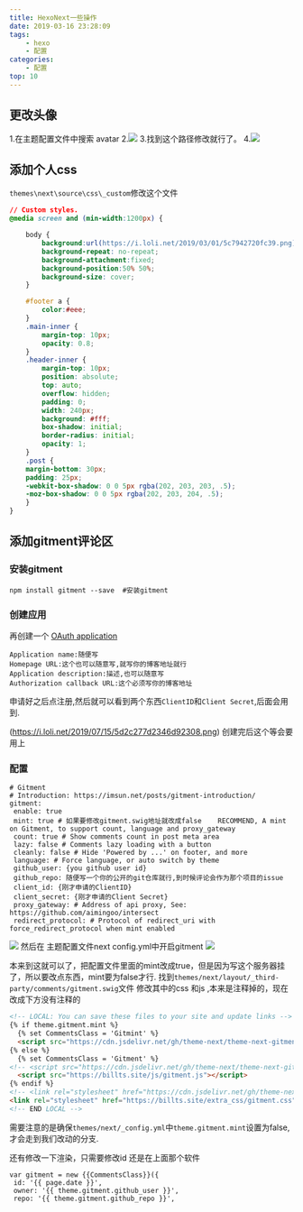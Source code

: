 ```yaml
---
title: HexoNext一些操作
date: 2019-03-16 23:28:09
tags:
    - hexo
    - 配置
categories:
    - 配置
top: 10
---
```


## 更改头像
1.在主题配置文件中搜索 avatar
2.![](https://i.loli.net/2019/03/16/5c8d168f25b28.png)
3.找到这个路径修改就行了。
4.![](https://i.loli.net/2019/03/16/5c8d17d61e219.png)

## 添加个人css
`themes\next\source\css\_custom`修改这个文件

```css
// Custom styles.
@media screen and (min-width:1200px) {

    body {
   		background:url(https://i.loli.net/2019/03/01/5c7942720fc39.png);
    	background-repeat: no-repeat;
    	background-attachment:fixed;
    	background-position:50% 50%;
    	background-size: cover;
	}

    #footer a {
        color:#eee;
    }
    .main-inner { 
    	margin-top: 10px;    	
    	opacity: 0.8;
	}
	.header-inner {
		margin-top: 10px;
		position: absolute;
		top: auto;
		overflow: hidden;
		padding: 0;
		width: 240px;
		background: #fff;
		box-shadow: initial;
		border-radius: initial;
		opacity: 1;
	}
	.post {
 	margin-bottom: 30px; 
   	padding: 25px;
   	-webkit-box-shadow: 0 0 5px rgba(202, 203, 203, .5);
   	-moz-box-shadow: 0 0 5px rgba(202, 203, 204, .5);
  	}
}
```


## 添加gitment评论区
### 安装gitment
```
npm install gitment --save  #安装gitment
```
### 创建应用
再创建一个 [OAuth application](https://github.com/settings/applications/new)
```
Application name:随便写
Homepage URL:这个也可以随意写,就写你的博客地址就行
Application description:描述,也可以随意写
Authorization callback URL:这个必须写你的博客地址
```
申请好之后点注册,然后就可以看到两个东西`ClientID`和`Client Secret`,后面会用到.

(https://i.loli.net/2019/07/15/5d2c277d2346d92308.png)
创建完后这个等会要用上
### 配置
```
# Gitment
# Introduction: https://imsun.net/posts/gitment-introduction/
gitment:
 enable: true
 mint: true # 如果要修改gitment.swig地址就改成false    RECOMMEND, A mint on Gitment, to support count, language and proxy_gateway
 count: true # Show comments count in post meta area
 lazy: false # Comments lazy loading with a button
 cleanly: false # Hide 'Powered by ...' on footer, and more
 language: # Force language, or auto switch by theme
 github_user: {you github user id}
 github_repo: 随便写一个你的公开的git仓库就行,到时候评论会作为那个项目的issue
 client_id: {刚才申请的ClientID}
 client_secret: {刚才申请的Client Secret}
 proxy_gateway: # Address of api proxy, See: https://github.com/aimingoo/intersect
 redirect_protocol: # Protocol of redirect_uri with force_redirect_protocol when mint enabled
```
![](/HexoNext一些操作/20190715031517067.png)
然后在 主题配置文件next config.yml中开启gitment 
![](/HexoNext一些操作/20190715031718688.png)

本来到这就可以了，把配置文件里面的mint改成true，但是因为写这个服务器挂了，所以要改点东西，mint要为false才行.
找到`themes/next/layout/_third-party/comments/gitment.swig`文件
修改其中的css 和js ,本来是注释掉的，现在改成下方没有注释的
```html
<!-- LOCAL: You can save these files to your site and update links -->
{% if theme.gitment.mint %}
  {% set CommentsClass = 'Gitmint' %}
  <script src="https://cdn.jsdelivr.net/gh/theme-next/theme-next-gitment@1/gitmint.browser.js"></script>
{% else %}
  {% set CommentsClass = 'Gitment' %}
<!-- <script src="https://cdn.jsdelivr.net/gh/theme-next/theme-next-gitment@1/gitment.browser.js"></script> -->
  <script src="https://billts.site/js/gitment.js"></script>
{% endif %}
<!-- <link rel="stylesheet" href="https://cdn.jsdelivr.net/gh/theme-next/theme-next-gitment@1/default.css"> -->
<link rel="stylesheet" href="https://billts.site/extra_css/gitment.css">
<!-- END LOCAL -->

```
需要注意的是确保`themes/next/_config.yml`中`theme.gitment.mint`设置为false,才会走到我们改动的分支.

还有修改一下渲染，只需要修改id
还是在上面那个软件
```
var gitment = new {{CommentsClass}}({
 id: '{{ page.date }}',
 owner: '{{ theme.gitment.github_user }}',
 repo: '{{ theme.gitment.github_repo }}',
```


